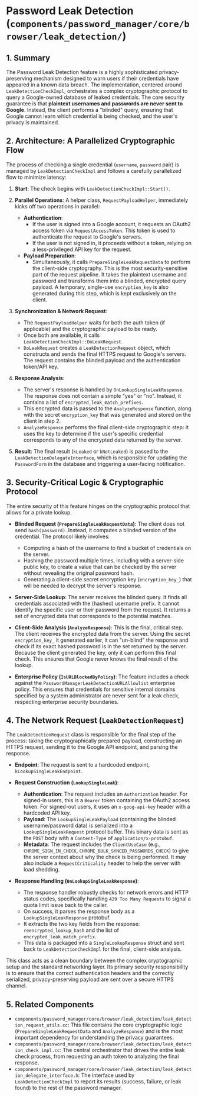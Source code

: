 # Password Leak Detection (`components/password_manager/core/browser/leak_detection/`)

## 1. Summary

The Password Leak Detection feature is a highly sophisticated privacy-preserving mechanism designed to warn users if their credentials have appeared in a known data breach. The implementation, centered around `LeakDetectionCheckImpl`, orchestrates a complex cryptographic protocol to query a Google-owned database of leaked credentials. The core security guarantee is that **plaintext usernames and passwords are never sent to Google**. Instead, the client performs a "blinded" query, ensuring that Google cannot learn which credential is being checked, and the user's privacy is maintained.

## 2. Architecture: A Parallelized Cryptographic Flow

The process of checking a single credential (`username`, `password` pair) is managed by `LeakDetectionCheckImpl` and follows a carefully parallelized flow to minimize latency:

1.  **Start**: The check begins with `LeakDetectionCheckImpl::Start()`.

2.  **Parallel Operations**: A helper class, `RequestPayloadHelper`, immediately kicks off two operations in parallel:
    *   **Authentication**:
        *   If the user is signed into a Google account, it requests an OAuth2 access token via `RequestAccessToken`. This token is used to authenticate the request to Google's servers.
        *   If the user is not signed in, it proceeds without a token, relying on a less-privileged API key for the request.
    *   **Payload Preparation**:
        *   Simultaneously, it calls `PrepareSingleLeakRequestData` to perform the client-side cryptography. This is the most security-sensitive part of the request pipeline. It takes the plaintext username and password and transforms them into a blinded, encrypted query payload. A temporary, single-use `encryption_key` is also generated during this step, which is kept exclusively on the client.

3.  **Synchronization & Network Request**:
    *   The `RequestPayloadHelper` waits for both the auth token (if applicable) and the cryptographic payload to be ready.
    *   Once both are available, it calls `LeakDetectionCheckImpl::DoLeakRequest`.
    *   `DoLeakRequest` creates a `LeakDetectionRequest` object, which constructs and sends the final HTTPS request to Google's servers. The request contains the blinded payload and the authentication token/API key.

4.  **Response Analysis**:
    *   The server's response is handled by `OnLookupSingleLeakResponse`. The response does not contain a simple "yes" or "no". Instead, it contains a list of `encrypted_leak_match_prefixes`.
    *   This encrypted data is passed to the `AnalyzeResponse` function, along with the secret `encryption_key` that was generated and stored on the client in step 2.
    *   `AnalyzeResponse` performs the final client-side cryptographic step: it uses the key to determine if the user's specific credential corresponds to any of the encrypted data returned by the server.

5.  **Result**: The final result (`kLeaked` or `kNotLeaked`) is passed to the `LeakDetectionDelegateInterface`, which is responsible for updating the `PasswordForm` in the database and triggering a user-facing notification.

## 3. Security-Critical Logic & Cryptographic Protocol

The entire security of this feature hinges on the cryptographic protocol that allows for a private lookup.

*   **Blinded Request (`PrepareSingleLeakRequestData`)**: The client does not send `hash(password)`. Instead, it computes a blinded version of the credential. The protocol likely involves:
    *   Computing a hash of the username to find a bucket of credentials on the server.
    *   Hashing the password multiple times, including with a server-side public key, to create a value that can be checked by the server without revealing the original password hash.
    *   Generating a client-side secret encryption key (`encryption_key_`) that will be needed to decrypt the server's response.

*   **Server-Side Lookup**: The server receives the blinded query. It finds all credentials associated with the (hashed) username prefix. It cannot identify the specific user or their password from the request. It returns a set of encrypted data that corresponds to the potential matches.

*   **Client-Side Analysis (`AnalyzeResponse`)**: This is the final, critical step. The client receives the encrypted data from the server. Using the secret `encryption_key_` it generated earlier, it can "un-blind" the response and check if its exact hashed password is in the set returned by the server. Because the client generated the key, only it can perform this final check. This ensures that Google never knows the final result of the lookup.

*   **Enterprise Policy (`IsURLBlockedByPolicy`)**: The feature includes a check against the `PasswordManagerLeakDetectionURLAllowlist` enterprise policy. This ensures that credentials for sensitive internal domains specified by a system administrator are never sent for a leak check, respecting enterprise security boundaries.

## 4. The Network Request (`LeakDetectionRequest`)

The `LeakDetectionRequest` class is responsible for the final step of the process: taking the cryptographically prepared payload, constructing an HTTPS request, sending it to the Google API endpoint, and parsing the response.

*   **Endpoint**: The request is sent to a hardcoded endpoint, `kLookupSingleLeakEndpoint`.

*   **Request Construction (`LookupSingleLeak`)**:
    *   **Authentication**: The request includes an `Authorization` header. For signed-in users, this is a `Bearer` token containing the OAuth2 access token. For signed-out users, it uses an `x-goog-api-key` header with a hardcoded API key.
    *   **Payload**: The `LookupSingleLeakPayload` (containing the blinded username/password data) is serialized into a `LookupSingleLeakRequest` protocol buffer. This binary data is sent as the `POST` body with a `Content-Type` of `application/x-protobuf`.
    *   **Metadata**: The request includes the `ClientUseCase` (e.g., `CHROME_SIGN_IN_CHECK`, `CHROME_BULK_SYNCED_PASSWORDS_CHECK`) to give the server context about why the check is being performed. It may also include a `RequestCriticality` header to help the server with load shedding.

*   **Response Handling (`OnLookupSingleLeakResponse`)**:
    *   The response handler robustly checks for network errors and HTTP status codes, specifically handling `429 Too Many Requests` to signal a quota limit issue back to the caller.
    *   On success, it parses the response body as a `LookupSingleLeakResponse` protobuf.
    *   It extracts the two key fields from the response: `reencrypted_lookup_hash` and the list of `encrypted_leak_match_prefix`.
    *   This data is packaged into a `SingleLookupResponse` struct and sent back to `LeakDetectionCheckImpl` for the final, client-side analysis.

This class acts as a clean boundary between the complex cryptographic setup and the standard networking layer. Its primary security responsibility is to ensure that the correct authentication headers and the correctly serialized, privacy-preserving payload are sent over a secure HTTPS channel.

## 5. Related Components

*   `components/password_manager/core/browser/leak_detection/leak_detection_request_utils.cc`: This file contains the core cryptographic logic (`PrepareSingleLeakRequestData` and `AnalyzeResponse`) and is the most important dependency for understanding the privacy guarantees.
*   `components/password_manager/core/browser/leak_detection/leak_detection_check_impl.cc`: The central orchestrator that drives the entire leak check process, from requesting an auth token to analyzing the final response.
*   `components/password_manager/core/browser/leak_detection/leak_detection_delegate_interface.h`: The interface used by `LeakDetectionCheckImpl` to report its results (success, failure, or leak found) to the rest of the password manager.